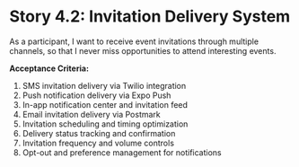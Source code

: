 # Story 4.2: Invitation Delivery System

As a participant,
I want to receive event invitations through multiple channels,
so that I never miss opportunities to attend interesting events.

**Acceptance Criteria:**

1. SMS invitation delivery via Twilio integration
2. Push notification delivery via Expo Push
3. In-app notification center and invitation feed
4. Email invitation delivery via Postmark
5. Invitation scheduling and timing optimization
6. Delivery status tracking and confirmation
7. Invitation frequency and volume controls
8. Opt-out and preference management for notifications
